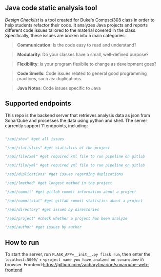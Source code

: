 ## Java code static analysis tool

*Design Checklist* is a tool created for Duke's Compsci308 class in order to help students refactor their code. It analyzes Java projects and reports different code issues tailored to the material covered in the class. Specifically, these issues are broken into 5 main categories:

> **Communication**: Is the code easy to read and understand?

> **Modularity**: Do your classes have a small, well-defined purpose?

> **Flexibility**: Is your program flexibile to change as development goes?

> **Code Smells**: Code issues related to general good programming practices, such as: duplications

> **Java Notes**: Code issues specific to Java

## Supported endpoints

This repo is the backend server that retrieves analysis data as json from SonarQube and processes the data using python and shell. The server currently support 11 endpoints, including: 

```python

"/api/show" #get all issues 

"/api/statistics" #get statistics of the project

"/api/file/xml" #get required xml file to run pipeline on gitlab

"/api/file/yml" #get required yml file to run pipeline on gitlab

"/api/duplications" #get issues regarding duplications

"/api/lmethod" #get longest method in the project

"/api/commit" #get gitlab commit information about a project

"/api/commitstat" #get gitlab commit statistics about a project

"/api/directory" #get issues by directories

"/api/project" #check whether a project has been analyze

"/api/author" #get issues by author
```

## How to run

To start the server, run ```FLASK_APP=__init__.py flask run```, then enter the ```localhost:5000/``` + ```<project name you have analzed on sonarqube>``` in browser. Frontend:https://github.com/zacharyfmarion/sonarqube-web-frontend

